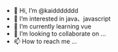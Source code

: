 - 👋 Hi, I’m @kaiddddddd
- 👀 I’m interested in java、javascript
- 🌱 I’m currently learning vue
- 💞️ I’m looking to collaborate on ...
- 📫 How to reach me ...

<!---
kaiddddddd/kaiddddddd is a ✨ special ✨ repository because its `README.md` (this file) appears on your GitHub profile.
You can click the Preview link to take a look at your changes.
--->
